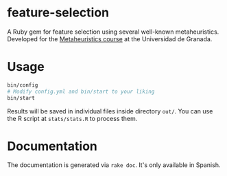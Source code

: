 # feature-selection

A Ruby gem for feature selection using several well-known metaheuristics. Developed for the [Metaheuristics course](http://sci2s.ugr.es/graduateCourses/Metaheuristicas) at the Universidad de Granada.

# Usage

~~~sh
bin/config
# Modify config.yml and bin/start to your liking
bin/start
~~~

Results will be saved in individual files inside directory `out/`. You can use the R script at `stats/stats.R` to process them.

# Documentation

The documentation is generated via `rake doc`. It's only available in Spanish.
